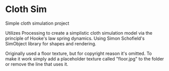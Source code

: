 # Cloth Sim
 Simple cloth simulation project

Utilizes Processing to create a simplistic cloth simulation model via the principle of Hooke's law spring dynamics.
Using Simon Schofield's SimObject library for shapes and rendering.

Originally used a floor texture, but for copyright reason it's omitted. To make it work simply add a placeholder texture called "floor.jpg" to the folder or remove the line that uses it.
